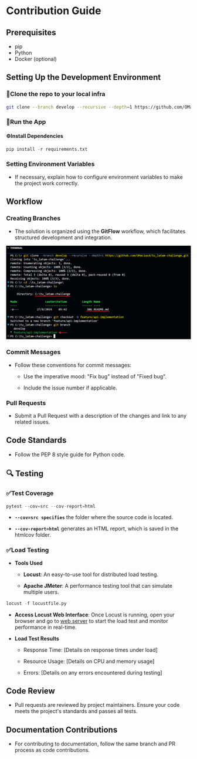# Contribution Guide

## Prerequisites

- pip
- Python
- Docker (optional)

## Setting Up the Development Environment

### 🔄Clone the repo to your local infra

``` bash
git clone --branch develop --recursive --depth=1 https://github.com/OMaciasd/tu_latam-challenge.git; cd .\tu_latam-challenge\
```

### 🚀Run the App

#### ⚙️**Install Dependencies**

``` python
pip install -r requirements.txt
```

### Setting Environment Variables

- If necessary, explain how to configure environment variables to make the project work correctly.

## Workflow

### Creating Branches

- The solution is organized using the **GitFlow** workflow, which facilitates structured development and integration.

![alt text](../assets/images/git.png)

### Commit Messages

- Follow these conventions for commit messages:

  - Use the imperative mood: "Fix bug" instead of "Fixed bug".

  - Include the issue number if applicable.

### Pull Requests

- Submit a Pull Request with a description of the changes and link to any related issues.

## Code Standards

- Follow the PEP 8 style guide for Python code.

## 🔍 Testing

### ✅Test Coverage

``` python
pytest --cov=src --cov-report=html
```

- **`--cov=src specifies`** the folder where the source code is located.

- **`--cov-report=html`** generates an HTML report, which is saved in the htmlcov folder.

### ✅Load Testing

- **Tools Used**

  - **Locust**: An easy-to-use tool for distributed load testing.

  - **Apache JMeter**: A performance testing tool that can simulate multiple users.

``` python
locust -f locustfile.py
```

- **Access Locust Web Interface**: Once Locust is running, open your browser and go to [web server](http://localhost:8089) to start the load test and monitor performance in real-time.

- **Load Test Results**

  - Response Time: [Details on response times under load]

  - Resource Usage: [Details on CPU and memory usage]

  - Errors: [Details on any errors encountered during testing]

## Code Review

- Pull requests are reviewed by project maintainers. Ensure your code meets the project's standards and passes all tests.

## Documentation Contributions

- For contributing to documentation, follow the same branch and PR process as code contributions.
